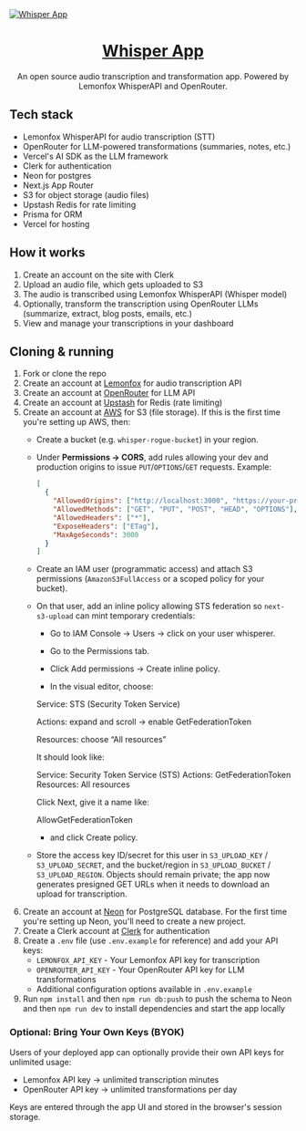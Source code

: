 <a href="https://github.com/nutlope/whisper-app">
  <img alt="Whisper App" src="./public/og.jpg">
  <h1 align="center">Whisper App</h1>
</a>

<p align="center">
  An open source audio transcription and transformation app. Powered by Lemonfox WhisperAPI and OpenRouter.
</p>

## Tech stack

- Lemonfox WhisperAPI for audio transcription (STT)
- OpenRouter for LLM-powered transformations (summaries, notes, etc.)
- Vercel's AI SDK as the LLM framework
- Clerk for authentication
- Neon for postgres
- Next.js App Router
- S3 for object storage (audio files)
- Upstash Redis for rate limiting
- Prisma for ORM
- Vercel for hosting

## How it works

1. Create an account on the site with Clerk
2. Upload an audio file, which gets uploaded to S3
3. The audio is transcribed using Lemonfox WhisperAPI (Whisper model)
4. Optionally, transform the transcription using OpenRouter LLMs (summarize, extract, blog posts, emails, etc.)
5. View and manage your transcriptions in your dashboard

## Cloning & running

1. Fork or clone the repo
2. Create an account at [Lemonfox](https://lemonfox.ai) for audio transcription API
3. Create an account at [OpenRouter](https://openrouter.ai) for LLM API
4. Create an account at [Upstash](https://upstash.com/) for Redis (rate limiting)
5. Create an account at [AWS](https://aws.amazon.com/) for S3 (file storage). 
   If this is the first time you're setting up AWS, then:
   - Create a bucket (e.g. `whisper-rogue-bucket`) in your region.
   - Under **Permissions → CORS**, add rules allowing your dev and production origins to issue `PUT`/`OPTIONS`/`GET` requests. Example:
     ```json
     [
       {
         "AllowedOrigins": ["http://localhost:3000", "https://your-production-domain"],
         "AllowedMethods": ["GET", "PUT", "POST", "HEAD", "OPTIONS"],
         "AllowedHeaders": ["*"],
         "ExposeHeaders": ["ETag"],
         "MaxAgeSeconds": 3000
       }
     ]
     ```
   - Create an IAM user (programmatic access) and attach S3 permissions (`AmazonS3FullAccess` or a scoped policy for your bucket).
   - On that user, add an inline policy allowing STS federation so `next-s3-upload` can mint temporary credentials:
      - Go to IAM Console
      → Users → click on your user whisperer.

      - Go to the Permissions tab.

      - Click Add permissions → Create inline policy.

      - In the visual editor, choose:

      Service: STS (Security Token Service)

      Actions: expand and scroll → enable GetFederationToken

      Resources: choose “All resources”

      It should look like:

      Service: Security Token Service (STS)
      Actions: GetFederationToken
      Resources: All resources


      Click Next, give it a name like:

      AllowGetFederationToken

      - and click Create policy.

   - Store the access key ID/secret for this user in `S3_UPLOAD_KEY` / `S3_UPLOAD_SECRET`, and the bucket/region in `S3_UPLOAD_BUCKET` / `S3_UPLOAD_REGION`. Objects should remain private; the app now generates presigned GET URLs when it needs to download an upload for transcription.
6. Create an account at [Neon](https://neon.com/) for PostgreSQL database. For the first time you're setting up Neon, you'll need to create a new project.
7. Create a Clerk account at [Clerk](https://clerk.com/) for authentication
8. Create a `.env` file (use `.env.example` for reference) and add your API keys:
   - `LEMONFOX_API_KEY` - Your Lemonfox API key for transcription
   - `OPENROUTER_API_KEY` - Your OpenRouter API key for LLM transformations
   - Additional configuration options available in `.env.example`
9.  Run `npm install` and then `npm run db:push` to push the schema to Neon and then `npm run dev` to install dependencies and start the app locally

### Optional: Bring Your Own Keys (BYOK)

Users of your deployed app can optionally provide their own API keys for unlimited usage:
- Lemonfox API key → unlimited transcription minutes
- OpenRouter API key → unlimited transformations per day

Keys are entered through the app UI and stored in the browser's session storage.
